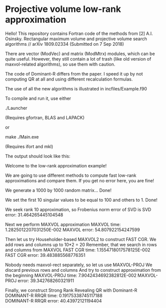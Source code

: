 # Projective volume low-rank approximation

Hello!
This repository contains Fortran code of the methods from
[2] A.I. Osinsky. Rectangular maximum volume and projective volume search algorithms // arXiv 1809.02334 (Submitted on 7 Sep 2018)

There are vector (ModVec) and matrix (ModMtrx) modules, which can be quite useful. However, they still contain a lot of trash (like old version of maxvol-related algorithms), so use them with caution.

The code of Dominant-R differs from the paper. I speed it up by not computing QR at all and using different recalculation formulas.

The use of all the new algorithms is illustrated in incfiles/Example.f90

To compile and run it, use either

./Launcher

(Requires gfortran, BLAS and LAPACK)

or

make
./Main.exe

(Requires ifort and mkl)

The output should look like this:

 Welcome to the low-rank approximation example!
 
 We are going to use different methods to
 compute fast low-rank approximations and compare them.
 If you get no error here, you are fine!
 
 We generate a 1000 by 1000 random matrix...
 Done!
 
 We set the first 10 singular values to be equal to 100 and others to 1.
 Done!
 
 We seek rank 10 approximation, so Frobenius norm error of SVD is
 SVD error:   31.464265445104548     
 
 Next we perform MAXVOL approximation
 MAXVOL time:   1.2825012207031250E-002
 MAXVOL error:   54.807922154247599     
 
 Then let us try Householder-based MAXVOL2
 to construct FAST CGR.
 We add rows and columns up to 10*2 = 20
 Remember, that we search in rows and columns from MAXVOL
 FAST CGR time:   1.1554718017578125E-002
 FAST CGR error:   39.483885568776351     
 
 Nobody needs maxvol-rect separately, so let us use MAXVOL-PROJ
 We discard previous rows and columns
 And try to construct approximation from the beginning
 MAXVOL-PROJ time:   7.9042434692382812E-002
 MAXVOL-PROJ error:   39.342768260321911     
 
 Finally, we construct Strong Rank Revealing QR with Dominant-R
 DOMINANT-R RRQR time:  0.19175338745117188     
 DOMINANT-R RRQR error:   40.43972121194404
